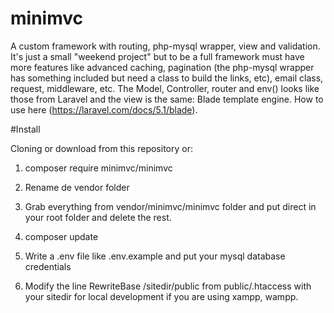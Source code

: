 # minimvc
A custom framework with routing, php-mysql wrapper, view and validation.
It's just a small "weekend project" but to be a full framework must have more features like advanced caching, pagination (the php-mysql wrapper has something included but need a class to build the links, etc), email class, request, middleware, etc. The Model, Controller, router and env() looks like those from Laravel and the view is the same: Blade template engine. How to use here (https://laravel.com/docs/5.1/blade).

#Install

Cloning or download from this repository or:

1. composer require minimvc/minimvc

2. Rename de vendor folder

3. Grab everything from vendor/minimvc/minimvc folder and put direct in your root folder and delete the rest.

4. composer update

5. Write a .env file like .env.example and put your mysql database credentials

6. Modify the line RewriteBase /sitedir/public from public/.htaccess with your sitedir for local development if you are using xampp, wampp.
